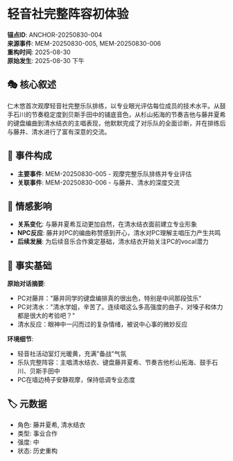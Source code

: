 # 轻音社完整阵容初体验

**锚点ID**: ANCHOR-20250830-004  
**来源事件**: MEM-20250830-005, MEM-20250830-006  
**重构时间**: 2025-08-30  
**原始发生**: 2025-08-30 下午

## 🎭 核心叙述
仁木悠首次观摩轻音社完整乐队排练，以专业眼光评估每位成员的技术水平。从鼓手石川的节奏稳定度到贝斯手田中的铺底音色，从杉山拓海的节奏吉他与藤井夏希的键盘编曲到清水结衣的主唱表现，他默默完成了对乐队的全面诊断，并在排练后与藤井、清水进行了富有深意的交流。

## 🔗 事件构成
- **主要事件**: MEM-20250830-005 - 观摩完整乐队排练并专业评估
- **关联事件**: MEM-20250830-006 - 与藤井、清水的深度交流

## 💫 情感影响
- **关系变化**: 与藤井夏希互动更加自然，在清水结衣面前建立专业形象
- **NPC反应**: 藤井对PC的编曲称赞感到开心，清水对PC理解主唱压力产生共鸣
- **后续发展**: 为后续音乐合作奠定基础，清水结衣开始关注PC的vocal潜力

## 📝 事实基础
**原始对话摘要**:
- PC对藤井："藤井同学的键盘编排真的很出色，特别是中间那段弦乐"
- PC对清水："清水学姐，辛苦了。连续唱这么多高强度的曲子，对嗓子和体力都是很大的考验吧？"
- 清水反应：眼神中一闪而过的复杂情绪，被说中心事的微妙反应

**环境细节**:
- 轻音社活动室灯光暖黄，充满"备战"气氛
- 乐队完整阵容：主唱清水结衣、键盘藤井夏希、节奏吉他杉山拓海、鼓手石川、贝斯手田中
- PC在墙边椅子安静观摩，保持低调专业态度

## 🏷️ 元数据
- 角色: 藤井夏希, 清水结衣
- 类型: 事业合作
- 强度: 中
- 状态: 历史重构